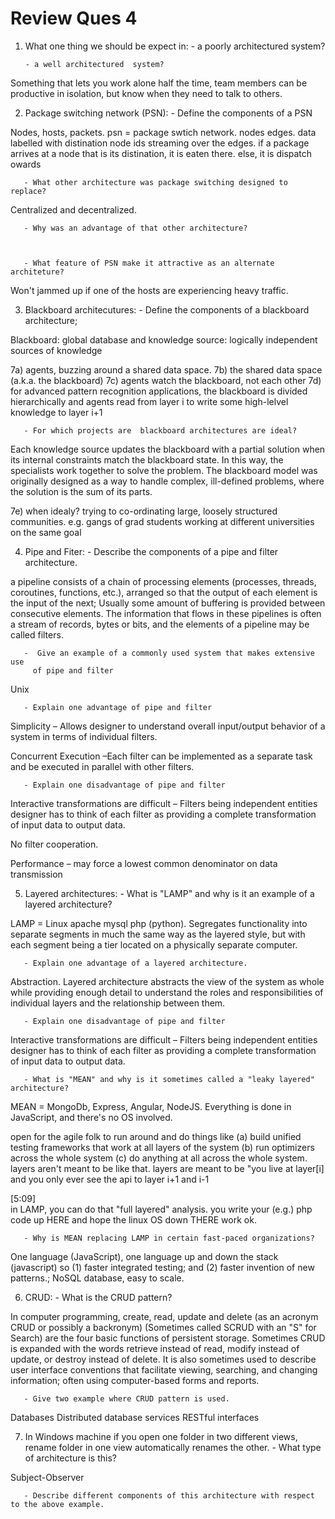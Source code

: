 # Review Ques 4

1. What one thing we should be expect in:
       - a poorly architectured system?



       - a well architectured  system?

Something that lets you work alone half the time, team members can be productive in isolation, but know when they need to talk to others.

2. Package switching network (PSN):
       - Define the components of a PSN

Nodes, hosts, packets. psn = package swtich network. nodes edges. data labelled with distination node ids streaming over the edges. if a package arrives at a node that is its distination, it is eaten there. else, it is dispatch owards

       - What other architecture was package switching designed to replace?

Centralized and decentralized.

       - Why was an advantage of that other architecture?



       - What feature of PSN make it attractive as an alternate architeture?

Won't jammed up if one of the hosts are experiencing heavy traffic.

3. Blackboard architecutures:
       - Define the components of a blackboard architecture;

Blackboard: global database and knowledge source: logically independent sources of knowledge

7a) agents, buzzing around a shared data space.
7b) the shared data space (a.k.a. the blackboard)
7c) agents watch the blackboard, not each other
7d) for advanced pattern recognition applications, the blackboard is divided hierarchically and agents read from layer i to write some high-lelvel knowledge to layer i+1

       - For which projects are  blackboard architectures are ideal?  

 Each knowledge source updates the blackboard with a partial solution when its internal constraints match the blackboard state. In this way, the specialists work together to solve the problem. The blackboard model was originally designed as a way to handle complex, ill-defined problems, where the solution is the sum of its parts.

 7e) when idealy? trying to co-ordinating large, loosely structured communities.  e.g. gangs of grad students working at different universities on the same goal

4. Pipe and Fiter:
       - Describe the components of a pipe and filter architecture.

a pipeline consists of a chain of processing elements (processes, threads, coroutines, functions, etc.), arranged so that the output of each element is the input of the next; Usually some amount of buffering is provided between consecutive elements. The information that flows in these pipelines is often a stream of records, bytes or bits, and the elements of a pipeline may be called filters.

       -  Give an example of a commonly used system that makes extensive use
         of pipe and filter

Unix

       - Explain one advantage of pipe and filter

Simplicity – Allows designer to understand overall input/output behavior of a system in terms of individual filters.

Concurrent Execution –Each filter can be implemented as a separate task and be executed in parallel with other filters.


       - Explain one disadvantage of pipe and filter

Interactive transformations are difficult – Filters being independent entities designer has to think of each filter as providing a complete transformation of input data to output data.

No filter cooperation.

Performance – may force a lowest common denominator on data transmission

5. Layered architectures:
       - What is "LAMP" and why is it an example of a layered architecture?

LAMP = Linux apache mysql php (python). Segregates functionality into separate segments in much the same way as the layered style, but with each segment being a tier located on a physically separate computer.

       - Explain one advantage of a layered architecture.

Abstraction. Layered architecture abstracts the view of the system as whole while providing enough detail to understand the roles and responsibilities of individual layers and the relationship between them.

       - Explain one disadvantage of pipe and filter

Interactive transformations are difficult – Filters being independent entities designer has to think of each filter as providing a complete transformation of input data to output data.

       - What is "MEAN" and why is it sometimes called a "leaky layered" architecture?

MEAN = MongoDb, Express, Angular, NodeJS. Everything is done in JavaScript, and there's no OS involved.

open for the agile folk to run around and do things like (a) build unified testing frameworks that work at all layers of the system (b) run optimizers across the whole system (c) do anything at all across the whole system. layers aren't meant to be like that. layers are meant to be "you live at layer[i] and you only ever see the api to layer i+1 and i-1

[5:09]  
in LAMP, you can do that "full layered" analysis. you write your (e.g.) php code up HERE and hope the linux OS down THERE work ok.


       - Why is MEAN replacing LAMP in certain fast-paced organizations?
One language (JavaScript), one language up and down the stack (javascript) so (1) faster integrated testing; and (2) faster invention of new patterns.; NoSQL database, easy to scale.


6. CRUD:
       - What is the CRUD pattern?

In computer programming, create, read, update and delete (as an acronym CRUD or possibly a backronym) (Sometimes called SCRUD with an "S" for Search) are the four basic functions of persistent storage.
Sometimes CRUD is expanded with the words retrieve instead of read, modify instead of update, or destroy instead of delete. It is also sometimes used to describe user interface conventions that facilitate viewing, searching, and changing information; often using computer-based forms and reports.

       - Give two example where CRUD pattern is used. 

Databases
Distributed database services
RESTful interfaces


7. In Windows
    machine if you open one folder in two different views, rename folder in
    one view automatically renames the other.
       - What type of architecture is this?  

Subject-Observer

       - Describe different components of this architecture with respect to the above example.


       
